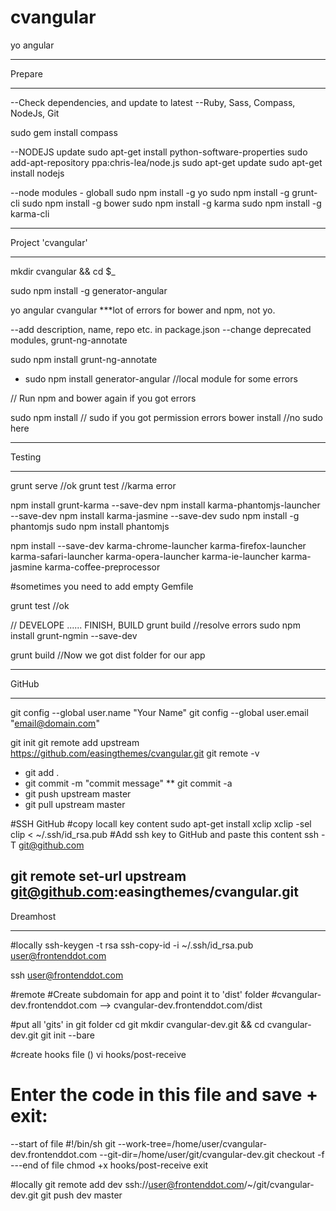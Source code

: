 cvangular
=========

yo angular

-------------------------------------------
Prepare
___________________________________________

--Check dependencies, and update to latest
--Ruby, Sass, Compass, NodeJs, Git

sudo gem install compass

--NODEJS update
sudo apt-get install python-software-properties
sudo add-apt-repository ppa:chris-lea/node.js
sudo apt-get update
sudo apt-get install nodejs

--node modules - globall
sudo npm install -g yo
sudo npm install -g grunt-cli
sudo npm install -g bower
sudo npm install -g karma
sudo npm install -g karma-cli

-------------------------------------------
Project 'cvangular'
___________________________________________

mkdir cvangular && cd $_

sudo npm install -g generator-angular

yo angular cvangular
***lot of errors for bower and npm, not yo.

--add description, name, repo etc. in package.json
--change deprecated modules, grunt-ng-annotate

sudo npm install grunt-ng-annotate

* sudo npm install generator-angular //local module for some errors

// Run npm and bower again if you got errors

sudo npm install // sudo if you got permission errors
bower install //no sudo here

-------------------------------------------
Testing
___________________________________________

grunt serve //ok
grunt test //karma error

npm install grunt-karma --save-dev
npm install karma-phantomjs-launcher --save-dev
npm install karma-jasmine --save-dev
sudo npm install -g phantomjs
sudo npm install phantomjs

npm install --save-dev karma-chrome-launcher karma-firefox-launcher karma-safari-launcher karma-opera-launcher karma-ie-launcher karma-jasmine karma-coffee-preprocessor

#sometimes you need to add empty Gemfile

grunt test //ok

// DEVELOPE ...... FINISH, BUILD
grunt build
//resolve errors
sudo npm install grunt-ngmin --save-dev

grunt build
//Now we got dist folder for our app

-------------------------------------------
GitHub
___________________________________________

git config --global user.name "Your Name"
git config --global user.email "email@domain.com"

git init
git remote add upstream https://github.com/easingthemes/cvangular.git
git remote -v

* git add .
* git commit -m "commit message"
** git commit -a
* git push upstream master
* git pull upstream master

#SSH GitHub
#copy locall key content
sudo apt-get install xclip
xclip -sel clip < ~/.ssh/id_rsa.pub
#Add ssh key to GitHub and paste this content
ssh -T git@github.com

git remote set-url upstream git@github.com:easingthemes/cvangular.git
-------------------------------------------
Dreamhost
___________________________________________

#locally
ssh-keygen -t rsa
ssh-copy-id -i ~/.ssh/id_rsa.pub user@frontenddot.com

ssh user@frontenddot.com

#remote
#Create subdomain for app and point it to 'dist' folder
#cvangular-dev.frontenddot.com --> cvangular-dev.frontenddot.com/dist

#put all 'gits' in git folder
cd git 
mkdir cvangular-dev.git && cd cvangular-dev.git
git init --bare

#create hooks file ()
vi hooks/post-receive
# Enter the code in this file and save + exit:
--start of file
#!/bin/sh
git --work-tree=/home/user/cvangular-dev.frontenddot.com --git-dir=/home/user/git/cvangular-dev.git checkout -f
---end of file
chmod +x hooks/post-receive
exit

#locally
git remote add dev ssh://user@frontenddot.com/~/git/cvangular-dev.git
git push dev master